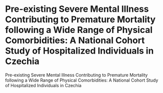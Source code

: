 # Pre-existing Severe Mental Illness Contributing to Premature Mortality following a Wide Range of Physical Comorbidities: A National Cohort Study of Hospitalized Individuals in Czechia

Pre-existing Severe Mental Illness Contributing to Premature Mortality following a Wide Range of Physical Comorbidities: A National Cohort Study of Hospitalized Individuals in Czechia
